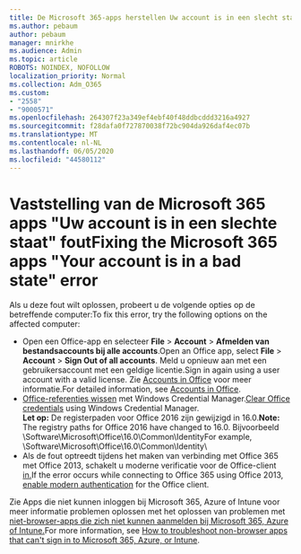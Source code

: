 ```yaml
---
title: De Microsoft 365-apps herstellen Uw account is in een slecht staatbericht
ms.author: pebaum
author: pebaum
manager: mnirkhe
ms.audience: Admin
ms.topic: article
ROBOTS: NOINDEX, NOFOLLOW
localization_priority: Normal
ms.collection: Adm_O365
ms.custom:
- "2558"
- "9000571"
ms.openlocfilehash: 264307f23a349ef4ebf40f48ddbcddd3216a4927
ms.sourcegitcommit: f28dafa0f727870038f72bc904da926daf4ec07b
ms.translationtype: MT
ms.contentlocale: nl-NL
ms.lasthandoff: 06/05/2020
ms.locfileid: "44580112"
---
```

# <a name="fixing-the-microsoft-365-apps-your-account-is-in-a-bad-state-error"></a><span data-ttu-id="87bfd-102">Vaststelling van de Microsoft 365 apps "Uw account is in een slechte staat" fout</span><span class="sxs-lookup"><span data-stu-id="87bfd-102">Fixing the Microsoft 365 apps "Your account is in a bad state" error</span></span>

<span data-ttu-id="87bfd-103">Als u deze fout wilt oplossen, probeert u de volgende opties op de betreffende computer:</span><span class="sxs-lookup"><span data-stu-id="87bfd-103">To fix this error, try the following options on the affected computer:</span></span>

- <span data-ttu-id="87bfd-104">Open een Office-app en selecteer **File**  >  **Account**  >  **Afmelden van bestandsaccounts bij alle accounts**.</span><span class="sxs-lookup"><span data-stu-id="87bfd-104">Open an Office app, select **File** > **Account** > **Sign Out of all accounts**.</span></span> <span data-ttu-id="87bfd-105">Meld u opnieuw aan met een gebruikersaccount met een geldige licentie.</span><span class="sxs-lookup"><span data-stu-id="87bfd-105">Sign in again using a user account with a valid license.</span></span> <span data-ttu-id="87bfd-106">Zie [Accounts in Office](https://support.office.com/article/accounts-in-office-628ea040-f265-49de-b986-be09c3ebf8a9) voor meer informatie.</span><span class="sxs-lookup"><span data-stu-id="87bfd-106">For detailed information, see [Accounts in Office](https://support.office.com/article/accounts-in-office-628ea040-f265-49de-b986-be09c3ebf8a9).</span></span>
- <span data-ttu-id="87bfd-107">[Office-referenties wissen](https://docs.microsoft.com/office/troubleshoot/error-messages/another-account-already-signed-in#step-3-clear-cached-credentials-on-the-computer) met Windows Credential Manager.</span><span class="sxs-lookup"><span data-stu-id="87bfd-107">[Clear Office credentials](https://docs.microsoft.com/office/troubleshoot/error-messages/another-account-already-signed-in#step-3-clear-cached-credentials-on-the-computer) using Windows Credential Manager.</span></span><br>
  <span data-ttu-id="87bfd-108">**Let op:** De registerpaden voor Office 2016 zijn gewijzigd in 16.0.</span><span class="sxs-lookup"><span data-stu-id="87bfd-108">**Note:** The registry paths for Office 2016 have changed to 16.0.</span></span> <span data-ttu-id="87bfd-109">Bijvoorbeeld \Software\Microsoft\Office\16.0\Common\Identity</span><span class="sxs-lookup"><span data-stu-id="87bfd-109">For example, \Software\Microsoft\Office\16.0\Common\Identity</span></span>\
- <span data-ttu-id="87bfd-110">Als de fout optreedt tijdens het maken van verbinding met Office 365 met Office 2013, schakelt u moderne verificatie voor de Office-client [in.](https://docs.microsoft.com/microsoft-365/admin/security-and-compliance/enable-modern-authentication)</span><span class="sxs-lookup"><span data-stu-id="87bfd-110">If the error occurs while connecting to Office 365 using Office 2013, [enable modern authentication](https://docs.microsoft.com/microsoft-365/admin/security-and-compliance/enable-modern-authentication) for the Office client.</span></span>

<span data-ttu-id="87bfd-111">Zie Apps die niet kunnen inloggen bij Microsoft 365, Azure of Intune voor meer informatie problemen oplossen met het oplossen van problemen met [niet-browser-apps die zich niet kunnen aanmelden bij Microsoft 365, Azure of Intune.](https://support.office.com/article/how-to-troubleshoot-non-browser-apps-that-can-t-sign-in-to-office-365-azure-or-intune-3ba1b268-66f6-462c-b0e5-070f5c2603c1)</span><span class="sxs-lookup"><span data-stu-id="87bfd-111">For more information, see [How to troubleshoot non-browser apps that can't sign in to Microsoft  365, Azure, or Intune](https://support.office.com/article/how-to-troubleshoot-non-browser-apps-that-can-t-sign-in-to-office-365-azure-or-intune-3ba1b268-66f6-462c-b0e5-070f5c2603c1).</span></span>

